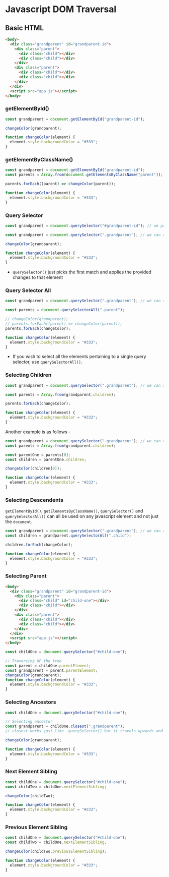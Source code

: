 # Javascript DOM Traversal

## Basic HTML

```html
<body>
  <div class="grandparent" id="grandparent-id">
    <div class="parent">
      <div class="child"></div>
      <div class="child"></div>
    </div>
    <div class="parent">
      <div class="child"></div>
      <div class="child"></div>
    </div>
  </div>
  <script src="app.js"></script>
</body>
```

### getElementById()

```javascript
const grandparent = document.getElementById("grandparent-id");

changeColor(grandparent);

function changeColor(element) {
  element.style.backgroundColor = "#333";
}
```

### getElementByClassName()

```javascript
const grandparent = document.getElementById("grandparent-id");
const parents = Array.from(document.getElementsByClassName("parent")); // getElementByClassName always returns a collection of objects. Thus, we need to extract the array from it. Hence, Array.from()

parents.forEach((parent) => changeColor(parent));

function changeColor(element) {
  element.style.backgroundColor = "#333";
}
```

### Query Selector

```javascript
const grandparent = document.querySelector("#grandparent-id"); // we pass the css selector to the querySelector() function

const grandparent = document.querySelector(".grandparent"); // we can also select an entire class using the class notation of a css selector

changeColor(grandparent);

function changeColor(element) {
  element.style.backgroundColor = "#333";
}
```

- `querySelector()` just picks the first match and applies the provided changes to that element

### Query Selector All

```javascript
const grandparent = document.querySelector(".grandparent"); // we can also select an entire class using the class notation of a css selector

const parents = document.querySelectorAll(".parent");

// changeColor(grandparent);
// parents.forEach((parent) => changeColor(parent));
parents.forEach(changeColor);

function changeColor(element) {
  element.style.backgroundColor = "#333";
}
```

- If you wish to select all the elements pertaining to a single query selector, use `querySelectorAll()`.

### Selecting Children

```javascript
const grandparent = document.querySelector(".grandparent"); // we can also select an entire class using the class notation of a css selector

const parents = Array.from(grandparent.children);

parents.forEach(changeColor);

function changeColor(element) {
  element.style.backgroundColor = "#333";
}
```

Another example is as follows -

```javascript
const grandparent = document.querySelector(".grandparent"); // we can also select an entire class using the class notation of a css selector
const parents = Array.from(grandparent.children);

const parentOne = parents[0];
const children = parentOne.children;

changeColor(children[0]);

function changeColor(element) {
  element.style.backgroundColor = "#333";
}
```

### Selecting Descendents

`getElementById()`, `getElementsByClassName()`, `querySelector()` and `querySelectorAll()` can all be used on any javascript element and not just the `document`.

```javascript
const grandparent = document.querySelector(".grandparent"); // we can also select an entire class using the class notation of a css selector
const children = grandparent.querySelectorAll(".child");

children.forEach(changeColor);

function changeColor(element) {
  element.style.backgroundColor = "#333";
}
```

### Selecting Parent

```html
<body>
  <div class="grandparent" id="grandparent-id">
    <div class="parent">
      <div class="child" id="child-one"></div>
      <div class="child"></div>
    </div>
    <div class="parent">
      <div class="child"></div>
      <div class="child"></div>
    </div>
  </div>
  <script src="app.js"></script>
</body>
```

```javascript
const childOne = document.querySelector("#child-one");

// Traversing UP the tree
const parent = childOne.parentElement;
const grandparent = parent.parentElement;
changeColor(grandparent);
function changeColor(element) {
  element.style.backgroundColor = "#333";
}
```

### Selecting Ancestors

```javascript
const childOne = document.querySelector("#child-one");

// Selecting ancestor
const grandparent = childOne.closest(".grandparent");
// closest works just like .querySelector() but it travels upwards and finds the closest parent that matches with the selector provided and returns that element instead.

changeColor(grandparent);

function changeColor(element) {
  element.style.backgroundColor = "#333";
}
```

### Next Element Sibling

```javascript
const childOne = document.querySelector("#child-one");
const childTwo = childOne.nextElementSibling;

changeColor(childTwo);

function changeColor(element) {
  element.style.backgroundColor = "#333";
}
```

### Previous Element Sibling

```javascript
const childOne = document.querySelector("#child-one");
const childTwo = childOne.nextElementSibling;

changeColor(childTwo.previousElementSibling);

function changeColor(element) {
  element.style.backgroundColor = "#333";
}
```

